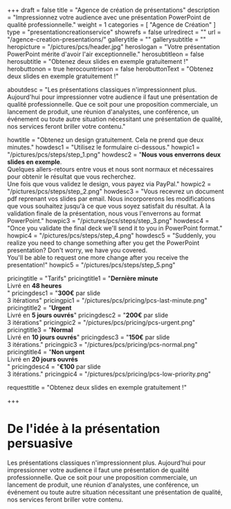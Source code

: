 +++
draft 		= false
title 		= "Agence de création de présentations"
description	= "Impressionnez votre audience avec une présentation PowerPoint de qualité professionnelle."
weight		= 1
categories	= [ "Agence de Création" ]
type		= "presentationcreationservice"
showrefs	= false
urlredirect	= ""
url 		= "/agence-creation-presentations/"
gallerytitle    = ""
gallerysubtitle = ""
heropicture	    = "/pictures/pcs/header.jpg"
heroslogan      = "Votre présentation PowerPoint mérite d'avoir l'air exceptionnelle."
herosubtitleon  = false
herosubtitle    = "Obtenez deux slides en exemple gratuitement !"
herobuttonon    = true
herocountrieson = false
herobuttonText  = "Obtenez deux slides en exemple gratuitement !"

aboutdesc		= "Les présentations classiques n'impressionnent plus. Aujourd'hui pour impressionner votre audience il faut une présentation de qualité professionnelle. Que ce soit pour une proposition commerciale, un lancement de produit, une réunion d'analystes, une conférence, un événement ou toute autre situation nécessitant une présentation de qualité, nos services feront briller votre contenu."

howtitle		= "Obtenez un design gratuitement. Cela ne prend que deux minutes."
howdesc1		= "Utilisez le formulaire ci-dessous."
howpic1			= "/pictures/pcs/steps/step_1.png"
howdesc2		= "<b>Nous vous enverrons deux slides en exemple</b>.<br>Quelques allers-retours entre vous et nous sont normaux et nécessaires pour obtenir le résultat que vous recherchez.<br>Une fois que vous validez le design, vous payez via PayPal."
howpic2			= "/pictures/pcs/steps/step_2.png"
howdesc3		= "Vous recevrez un document pdf reprenant vos slides par email. Nous incorporerons les modifications que vous souhaitez jusqu'à ce que vous soyez satisfait du résultat. À la validation finale de la présentation, nous vous l'enverrons au format PowerPoint."
howpic3			= "/pictures/pcs/steps/step_3.png"
howdesc4		= "Once you validate the final deck we'll send it to you in PowerPoint format."
howpic4			= "/pictures/pcs/steps/step_4.png"
howdesc5		= "Suddenly, you realize you need to change something after you get the PowerPoint presentation? Don't worry, we have you covered.<br>You'll be able to request one more change after you receive the presentation!"
howpic5			= "/pictures/pcs/steps/step_5.png"

pricingtitle		= "Tarifs"
pricingtitle1	= "<strong>Dernière minute</strong><br>Livré en <strong>48 heures</strong><br>"
pricingdesc1		= "<strong>300€</strong> par slide<br>3 itérations"
pricingpic1			= "/pictures/pcs/pricing/pcs-last-minute.png"
pricingtitle2	= "<strong>Urgent</strong><br>Livré en <strong>5 jours ouvrés</strong>"
pricingdesc2		= "<strong>200€</strong> par slide<br>3 itérations"
pricingpic2			= "/pictures/pcs/pricing/pcs-urgent.png"
pricingtitle3	= "<strong>Normal</strong><br>Livré en <strong>10 jours ouvrés</strong>"
pricingdesc3		= "<strong>150€</strong> par slide<br>3 itérations."
pricingpic3			= "/pictures/pcs/pricing/pcs-normal.png"
pricingtitle4	= "<strong>Non urgent</strong><br>Livré en <strong>20 jours ouvrés</strong><br>"
pricingdesc4		= "<strong>€100</strong> par slide<br>3 itérations."
pricingpic4			= "/pictures/pcs/pricing/pcs-low-priority.png"

requesttitle		= "Obtenez deux slides en exemple gratuitement !"

+++

# De l'idée à la présentation persuasive
Les présentations classiques n'impressionnent plus. Aujourd'hui pour impressionner votre audience il faut une présentation de qualité professionnelle. Que ce soit pour une proposition commerciale, un lancement de produit, une réunion d'analystes, une conférence, un événement ou toute autre situation nécessitant une présentation de qualité, nos services feront briller votre contenu.